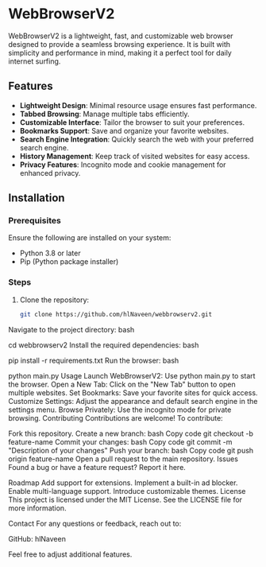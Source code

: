 # WebBrowserV2

WebBrowserV2 is a lightweight, fast, and customizable web browser designed to provide a seamless browsing experience. It is built with simplicity and performance in mind, making it a perfect tool for daily internet surfing.

## Features

- **Lightweight Design**: Minimal resource usage ensures fast performance.
- **Tabbed Browsing**: Manage multiple tabs efficiently.
- **Customizable Interface**: Tailor the browser to suit your preferences.
- **Bookmarks Support**: Save and organize your favorite websites.
- **Search Engine Integration**: Quickly search the web with your preferred search engine.
- **History Management**: Keep track of visited websites for easy access.
- **Privacy Features**: Incognito mode and cookie management for enhanced privacy.

## Installation

### Prerequisites

Ensure the following are installed on your system:
- Python 3.8 or later
- Pip (Python package installer)

### Steps

1. Clone the repository:
   ```bash
   git clone https://github.com/hlNaveen/webbrowserv2.git
Navigate to the project directory:
bash

cd webbrowserv2
Install the required dependencies:
bash

pip install -r requirements.txt
Run the browser:
bash

python main.py
Usage
Launch WebBrowserV2: Use python main.py to start the browser.
Open a New Tab: Click on the "New Tab" button to open multiple websites.
Set Bookmarks: Save your favorite sites for quick access.
Customize Settings: Adjust the appearance and default search engine in the settings menu.
Browse Privately: Use the incognito mode for private browsing.
Contributing
Contributions are welcome! To contribute:

Fork this repository.
Create a new branch:
bash
Copy code
git checkout -b feature-name
Commit your changes:
bash
Copy code
git commit -m "Description of your changes"
Push your branch:
bash
Copy code
git push origin feature-name
Open a pull request to the main repository.
Issues
Found a bug or have a feature request? Report it here.

Roadmap
 Add support for extensions.
 Implement a built-in ad blocker.
 Enable multi-language support.
 Introduce customizable themes.
License
This project is licensed under the MIT License. See the LICENSE file for more information.

Contact
For any questions or feedback, reach out to:

GitHub: hlNaveen



Feel free to adjust additional features.
